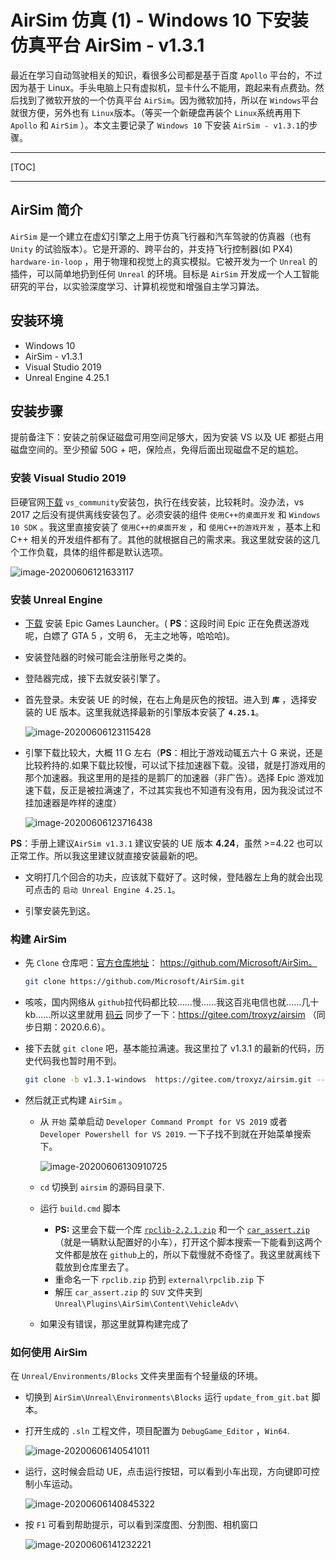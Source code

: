 # AirSim 仿真 (1) - Windows 10 下安装仿真平台 AirSim - v1.3.1

最近在学习自动驾驶相关的知识，看很多公司都是基于百度 `Apollo` 平台的，不过因为基于 Linux。手头电脑上只有虚拟机，显卡什么不能用，跑起来有点费劲。然后找到了微软开放的一个仿真平台 `AirSim`。因为微软加持，所以在 `Windows`平台就很方便，另外也有 `Linux`版本。（等买一个新硬盘再装个 `Linux`系统再用下 `Apollo` 和 `AirSim` ）。本文主要记录了 `Windows 10` 下安装 `AirSim - v1.3.1`的步骤。

---

[TOC]

---

## AirSim 简介

`AirSim` 是一个建立在虚幻引擎之上用于仿真飞行器和汽车驾驶的仿真器（也有 `Unity` 的试验版本）。它是开源的、跨平台的，并支持飞行控制器(如 PX4) `hardware-in-loop` ，用于物理和视觉上的真实模拟。它被开发为一个 `Unreal` 的插件，可以简单地扔到任何 `Unreal` 的环境。目标是 `AirSim` 开发成一个人工智能研究的平台，以实验深度学习、计算机视觉和增强自主学习算法。

## 安装环境

- Windows 10
- AirSim - v1.3.1
- Visual Studio 2019
- Unreal Engine 4.25.1

## 安装步骤

提前备注下：安装之前保证磁盘可用空间足够大，因为安装 VS 以及 UE 都挺占用磁盘空间的。至少预留 50G + 吧，保险点，免得后面出现磁盘不足的尴尬。

### 安装 Visual Studio 2019

巨硬官网[下载](https://visualstudio.microsoft.com/zh-hans/vs/) `vs_community`安装包，执行在线安装，比较耗时。没办法，vs 2017 之后没有提供离线安装包了。必须安装的组件 `使用C++的桌面开发` 和 `Windows 10 SDK` 。我这里直接安装了 `使用C++的桌面开发` ，和 `使用C++的游戏开发` ，基本上和 C++ 相关的开发组件都有了。其他的就根据自己的需求来。我这里就安装的这几个工作负载，具体的组件都是默认选项。

![image-20200606121633117](<AirSim%20%E4%BB%BF%E7%9C%9F%20(1)%20-%20Windows%2010%20%E4%B8%8B%E5%AE%89%E8%A3%85%E4%BB%BF%E7%9C%9F%E5%B9%B3%E5%8F%B0%20AirSim%20-%20v1.3.1.assets/image-20200606121633117.png>)

### 安装 Unreal Engine

- [下载](https://www.unrealengine.com/zh-CN/get-now) 安装 Epic Games Launcher。( **PS**：这段时间 Epic 正在免费送游戏呢，白嫖了 GTA 5 ，文明 6， 无主之地等，哈哈哈)。

- 安装登陆器的时候可能会注册账号之类的。

- 登陆器完成，接下去就安装引擎了。

- 首先登录。未安装 UE 的时候，在右上角是灰色的按钮。进入到 **`库`** ，选择安装的 UE 版本。这里我就选择最新的引擎版本安装了 **`4.25.1`**。

  ![image-20200606123115428](<AirSim%20%E4%BB%BF%E7%9C%9F%20(1)%20-%20Windows%2010%20%E4%B8%8B%E5%AE%89%E8%A3%85%E4%BB%BF%E7%9C%9F%E5%B9%B3%E5%8F%B0%20AirSim%20-%20v1.3.1.assets/image-20200606123115428.png>)

- 引擎下载比较大，大概 11 G 左右（**PS**：相比于游戏动辄五六十 G 来说，还是比较矜持的.如果下载比较慢，可以试下挂加速器下载。没错，就是打游戏用的那个加速器。我这里用的是挂的是鹅厂的加速器（非广告）。选择 Epic 游戏加速下载，反正是被拉满速了，不过其实我也不知道有没有用，因为我没试过不挂加速器是咋样的速度）

  ![image-20200606123716438](<AirSim%20%E4%BB%BF%E7%9C%9F%20(1)%20-%20Windows%2010%20%E4%B8%8B%E5%AE%89%E8%A3%85%E4%BB%BF%E7%9C%9F%E5%B9%B3%E5%8F%B0%20AirSim%20-%20v1.3.1.assets/image-20200606123716438.png>)

**PS**：手册上建议`AirSim v1.3.1` 建议安装的 UE 版本 **4.24**，虽然 >=4.22 也可以正常工作。所以我这里建议就直接安装最新的吧。

- 文明打几个回合的功夫，应该就下载好了。这时候，登陆器左上角的就会出现可点击的 `启动 Unreal Engine 4.25.1`。

- 引擎安装先到这。

### 构建 AirSim

- 先 `Clone` 仓库吧：[官方仓库地址](https://github.com/Microsoft/AirSim)： <https://github.com/Microsoft/AirSim。>

  ```bash
  git clone https://github.com/Microsoft/AirSim.git
  ```

- 咳咳，国内网络从 `github`拉代码都比较……慢……我这百兆电信也就……几十 kb……所以这里就用 [码云](https://gitee.com/troxyz/airsim) 同步了一下：<https://gitee.com/troxyz/airsim> （同步日期：2020.6.6）。

- 接下去就 `git clone` 吧，基本能拉满速。我这里拉了 v1.3.1 的最新的代码，历史代码我也暂时用不到。

  ```bash
  git clone -b v1.3.1-windows  https://gitee.com/troxyz/airsim.git --depth 1
  ```

- 然后就正式构建 `AirSim` 。

  - 从 `开始` 菜单启动 `Developer Command Prompt for VS 2019` 或者 `Developer Powershell for VS 2019`. 一下子找不到就在开始菜单搜索下。

    ![image-20200606130910725](<AirSim%20%E4%BB%BF%E7%9C%9F%20(1)%20-%20Windows%2010%20%E4%B8%8B%E5%AE%89%E8%A3%85%E4%BB%BF%E7%9C%9F%E5%B9%B3%E5%8F%B0%20AirSim%20-%20v1.3.1.assets/image-20200606130910725.png>)

  - `cd` 切换到 `airsim` 的源码目录下.

  - 运行 `build.cmd` 脚本

    - **PS:** 这里会下载一个库 [`rpclib-2.2.1.zip`](https://github.com/rpclib/rpclib/archive/v2.2.1.zip) 和一个 [`car_assert.zip`](https://github.com/Microsoft/AirSim/releases/download/v1.2.0/car_assets.zip)（就是一辆默认配置好的小车），打开这个脚本搜索一下能看到这两个文件都是放在 `github`上的，所以下载慢就不奇怪了。我这里就离线下载放到仓库里去了。
    - 重命名一下 `rpclib.zip` 扔到 `external\rpclib.zip` 下
    - 解压 `car_assert.zip` 的 `SUV` 文件夹到 `Unreal\Plugins\AirSim\Content\VehicleAdv\`

  - 如果没有错误，那这里就算构建完成了

### 如何使用 AirSim

在 `Unreal/Environments/Blocks` 文件夹里面有个轻量级的环境。

- 切换到 `AirSim\Unreal\Environments\Blocks` 运行 `update_from_git.bat` 脚本。

- 打开生成的 `.sln` 工程文件，项目配置为 `DebugGame_Editor` ，`Win64`.

  ![image-20200606140541011](<AirSim%20%E4%BB%BF%E7%9C%9F%20(1)%20-%20Windows%2010%20%E4%B8%8B%E5%AE%89%E8%A3%85%E4%BB%BF%E7%9C%9F%E5%B9%B3%E5%8F%B0%20AirSim%20-%20v1.3.1.assets/image-20200606140541011.png>)

- 运行，这时候会启动 UE，点击运行按钮，可以看到小车出现，方向键即可控制小车运动。

  ![image-20200606140845322](<AirSim%20%E4%BB%BF%E7%9C%9F%20(1)%20-%20Windows%2010%20%E4%B8%8B%E5%AE%89%E8%A3%85%E4%BB%BF%E7%9C%9F%E5%B9%B3%E5%8F%B0%20AirSim%20-%20v1.3.1.assets/image-20200606140845322.png>)

- 按 `F1` 可看到帮助提示，可以看到深度图、分割图、相机窗口

  ![image-20200606141232221](<AirSim%20%E4%BB%BF%E7%9C%9F%20(1)%20-%20Windows%2010%20%E4%B8%8B%E5%AE%89%E8%A3%85%E4%BB%BF%E7%9C%9F%E5%B9%B3%E5%8F%B0%20AirSim%20-%20v1.3.1.assets/image-20200606141232221.png>)

